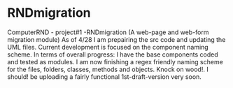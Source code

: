 RNDmigration
=======

ComputerRND - project#1 -RNDmigration (A web-page and web-form migration module) As of 4/28 I am prepairing the src code and updating the UML files. Current development is focused on the component naming scheme. In terms of overall progress: I have the base components coded and tested as modules. I am now finishing a regex friendly naming scheme for the files, folders, classes, methods and objects. Knock on wood!. I should! be uploading a fairly functional 1st-draft-version very soon. 


